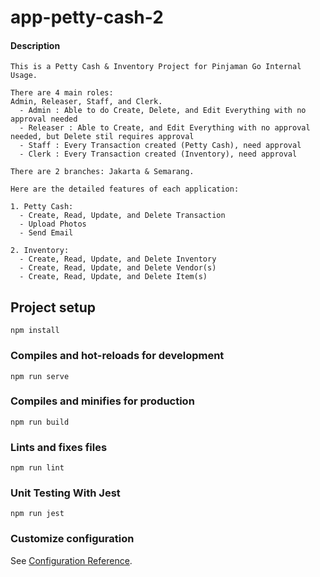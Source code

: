 # app-petty-cash-2

#### Description
```vue
This is a Petty Cash & Inventory Project for Pinjaman Go Internal Usage. 

There are 4 main roles:
Admin, Releaser, Staff, and Clerk.
  - Admin : Able to do Create, Delete, and Edit Everything with no approval needed
  - Releaser : Able to Create, and Edit Everything with no approval needed, but Delete stil requires approval
  - Staff : Every Transaction created (Petty Cash), need approval
  - Clerk : Every Transaction created (Inventory), need approval

There are 2 branches: Jakarta & Semarang.

Here are the detailed features of each application:

1. Petty Cash:
  - Create, Read, Update, and Delete Transaction
  - Upload Photos
  - Send Email

2. Inventory: 
  - Create, Read, Update, and Delete Inventory
  - Create, Read, Update, and Delete Vendor(s)
  - Create, Read, Update, and Delete Item(s)
```

## Project setup
```
npm install
```

### Compiles and hot-reloads for development
```
npm run serve
```

### Compiles and minifies for production
```
npm run build
```

### Lints and fixes files
```
npm run lint
```

### Unit Testing With Jest
```
npm run jest
```

### Customize configuration
See [Configuration Reference](https://cli.vuejs.org/config/).
